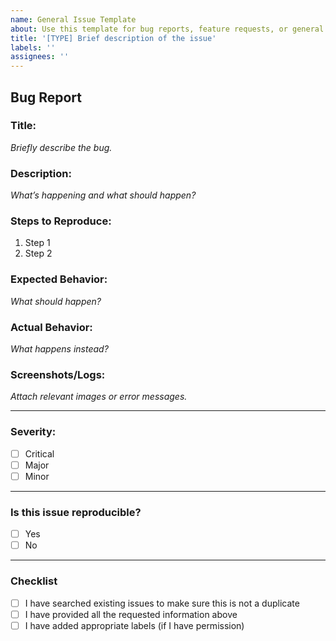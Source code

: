 ```yaml
---
name: General Issue Template
about: Use this template for bug reports, feature requests, or general questions
title: '[TYPE] Brief description of the issue'
labels: ''
assignees: ''
---
```


## Bug Report

### **Title:**  
*Briefly describe the bug.*

### **Description:**  
*What’s happening and what should happen?*

### **Steps to Reproduce:**  
1. Step 1  
2. Step 2  

### **Expected Behavior:**  
*What should happen?*

### **Actual Behavior:**  
*What happens instead?*

### **Screenshots/Logs:**  
*Attach relevant images or error messages.*

---

### **Severity:**
- [ ] Critical  
- [ ] Major  
- [ ] Minor  

---

### **Is this issue reproducible?**  
- [ ] Yes  
- [ ] No  

---

### Checklist
- [ ] I have searched existing issues to make sure this is not a duplicate
- [ ] I have provided all the requested information above
- [ ] I have added appropriate labels (if I have permission)
